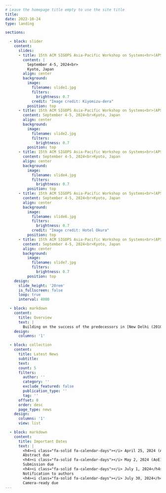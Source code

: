 ```yaml
---
# Leave the homepage title empty to use the site title
title:
date: 2022-10-24
type: landing

sections:

  - block: slider
    content:
      slides:
      - title: 15th ACM SIGOPS Asia-Pacific Workshop on Systems<br>(APSys 2024)
        content: |
          September 4-5, 2024<br>
          Kyoto, Japan
        align: center
        background:
          image:
            filename: slide1.jpg
            filters:
              brightness: 0.7
            credit: "Image credit: Kiyomizu-dera"
          position: top
      - title: 15th ACM SIGOPS Asia-Pacific Workshop on Systems<br>(APSys 2024)
        content: September 4-5, 2024<br>Kyoto, Japan
        align: center
        background:
          image:
            filename: slide2.jpg
            filters:
              brightness: 0.7
          position: top
      - title: 15th ACM SIGOPS Asia-Pacific Workshop on Systems<br>(APSys 2024)
        content: September 4-5, 2024<br>Kyoto, Japan
        align: center
        background:
          image:
            filename: slide4.jpg
            filters:
              brightness: 0.7
          position: top
      - title: 15th ACM SIGOPS Asia-Pacific Workshop on Systems<br>(APSys 2024)
        content: September 4-5, 2024<br>Kyoto, Japan
        align: center
        background:
          image:
            filename: slide6.jpg
            filters:
              brightness: 0.7
            credit: "Image credit: Hotel Okura"
          position: top
      - title: 15th ACM SIGOPS Asia-Pacific Workshop on Systems<br>(APSys 2024)
        content: September 4-5, 2024<br>Kyoto, Japan
        align: center
        background:
          image:
            filename: slide7.jpg
            filters:
              brightness: 0.7
          position: top
    design:
      slide_height: '20rem'
      is_fullscreen: false
      loop: true
      interval: 4000

  - block: markdown
    content:
      title: Overview
      text: |
        Building on the success of the predecessors in [New Delhi (2010)](https://ap-sys.org/apsys2010), [Shanghai (2011)](https://ap-sys.org/apsys2011), Seoul (2012), Singapore (2013), Beijing (2014), [Tokyo (2015)](https://ap-sys.org/apsys2015), [Hong Kong (2016)](https://ap-sys.org/apsys2016), [Mumbai (2017)](https://ap-sys.org/apsys2017), [Jeju Island (2018)](https://ap-sys.org/apsys2018), Hangzhou (2019), [Virtual (Tsukuba) (2020)](https://ap-sys.org/apsys2020), [Virtual (Hongkong) (2021)](https://ap-sys.org/apsys2021), [Virtual (Singapore) (2022)](https://ap-sys.org/apsys2022), and [Seoul (2023)](https://ap-sys.org/apsys2023), APSys 2024 will continue to be a lively forum for systems researchers and practitioners across the world to meet, interact, and collaborate with their peers from the Asia/Pacific region. The 2024 ACM APSys will be held in Kyoto, Japan on September 4-5, 2024.
    design:
      columns: '1'

  - block: collection
    content:
      title: Latest News
      subtitle:
      text:
      count: 5
      filters:
        author: ''
        category: ''
        exclude_featured: false
        publication_type: ''
        tag: ''
      offset: 0
      order: desc
      page_type: news
    design:
      columns: '1'
      view: list

  - block: markdown
    content:
      title: Important Dates
      text: |
        <h4><i class="fa-solid fa-calendar-days"></i> April 25, 2024 (AoE)</h4>
        Abstract due
        <h4><i class="fa-solid fa-calendar-days"></i> May 2, 2024 (AoE)</h4>
        Submission due
        <h4><i class="fa-solid fa-calendar-days"></i> July 1, 2024</h4>
        Notification to authors
        <h4><i class="fa-solid fa-calendar-days"></i> July 30, 2024</h4>
        Camera-ready due
---
```

